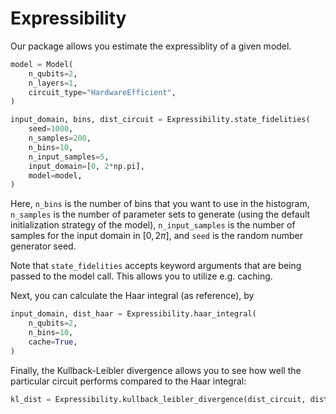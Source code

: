 # Expressibility

Our package allows you estimate the expressiblity of a given model.
```python
model = Model(
    n_qubits=2,
    n_layers=1,
    circuit_type="HardwareEfficient",
)

input_domain, bins, dist_circuit = Expressibility.state_fidelities(
    seed=1000,
    n_samples=200,
    n_bins=10,
    n_input_samples=5,
    input_domain=[0, 2*np.pi],
    model=model,
)
```

Here, `n_bins` is the number of bins that you want to use in the histogram, `n_samples` is the number of parameter sets to generate (using the default initialization strategy of the model), `n_input_samples` is the number of samples for the input domain in $[0, 2\pi]$, and `seed` is the random number generator seed.

Note that `state_fidelities` accepts keyword arguments that are being passed to the model call.
This allows you to utilize e.g. caching.

Next, you can calculate the Haar integral (as reference), by
```python
input_domain, dist_haar = Expressibility.haar_integral(
    n_qubits=2,
    n_bins=10,
    cache=True,
)
```

Finally, the Kullback-Leibler divergence allows you to see how well the particular circuit performs compared to the Haar integral:
```python
kl_dist = Expressibility.kullback_leibler_divergence(dist_circuit, dist_haar).mean()
```